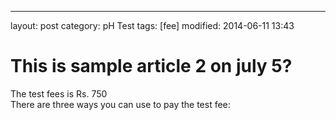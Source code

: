 ---
layout: post
category: pH Test
tags: [fee]
modified: 2014-06-11 13:43


# This is sample article 2 on july 5?

The test fees is Rs. 750  
There are three ways you can use to pay the test fee:

